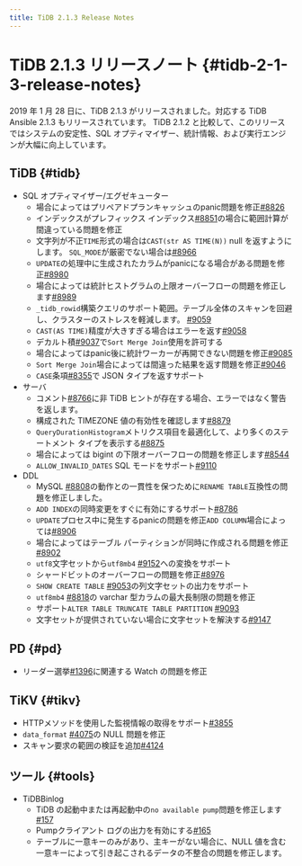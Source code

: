 ```yaml
---
title: TiDB 2.1.3 Release Notes
---
```


# TiDB 2.1.3 リリースノート {#tidb-2-1-3-release-notes}

2019 年 1 月 28 日に、TiDB 2.1.3 がリリースされました。対応する TiDB Ansible 2.1.3 もリリースされています。 TiDB 2.1.2 と比較して、このリリースではシステムの安定性、SQL オプティマイザー、統計情報、および実行エンジンが大幅に向上しています。

## TiDB {#tidb}

-   SQL オプティマイザー/エグゼキューター
    -   場合によってはプリペアドプランキャッシュのpanic問題を修正[#8826](https://github.com/pingcap/tidb/pull/8826)
    -   インデックスがプレフィックス インデックス[#8851](https://github.com/pingcap/tidb/pull/8851)の場合に範囲計算が間違っている問題を修正
    -   文字列が不正`TIME`形式の場合は`CAST(str AS TIME(N))` null を返すようにします。 `SQL_MODE`が厳密でない場合は[#8966](https://github.com/pingcap/tidb/pull/8966)
    -   `UPDATE`の処理中に生成されたカラムがpanicになる場合がある問題を修正[#8980](https://github.com/pingcap/tidb/pull/8980)
    -   場合によっては統計ヒストグラムの上限オーバーフローの問題を修正します[#8989](https://github.com/pingcap/tidb/pull/8989)
    -   `_tidb_rowid`構築クエリのサポート範囲。テーブル全体のスキャンを回避し、クラスターのストレスを軽減します。 [#9059](https://github.com/pingcap/tidb/pull/9059)
    -   `CAST(AS TIME)`精度が大きすぎる場合はエラーを返す[#9058](https://github.com/pingcap/tidb/pull/9058)
    -   デカルト積[#9037](https://github.com/pingcap/tidb/pull/9037)で`Sort Merge Join`使用を許可する
    -   場合によってはpanic後に統計ワーカーが再開できない問題を修正[#9085](https://github.com/pingcap/tidb/pull/9085)
    -   `Sort Merge Join`場合によっては間違った結果を返す問題を修正[#9046](https://github.com/pingcap/tidb/pull/9046)
    -   `CASE`条項[#8355](https://github.com/pingcap/tidb/pull/8355)で JSON タイプを返すサポート
-   サーバ
    -   コメント[#8766](https://github.com/pingcap/tidb/pull/8766)に非 TiDB ヒントが存在する場合、エラーではなく警告を返します。
    -   構成された TIMEZONE 値の有効性を確認します[#8879](https://github.com/pingcap/tidb/pull/8879)
    -   `QueryDurationHistogram`メトリクス項目を最適化して、より多くのステートメント タイプを表示する[#8875](https://github.com/pingcap/tidb/pull/8875)
    -   場合によっては bigint の下限オーバーフローの問題を修正します[#8544](https://github.com/pingcap/tidb/pull/8544)
    -   `ALLOW_INVALID_DATES` SQL モードをサポート[#9110](https://github.com/pingcap/tidb/pull/9110)
-   DDL
    -   MySQL [#8808](https://github.com/pingcap/tidb/pull/8808)の動作との一貫性を保つために`RENAME TABLE`互換性の問題を修正しました。
    -   `ADD INDEX`の同時変更をすぐに有効にするサポート[#8786](https://github.com/pingcap/tidb/pull/8786)
    -   `UPDATE`プロセス中に発生するpanicの問題を修正`ADD COLUMN`場合によっては[#8906](https://github.com/pingcap/tidb/pull/8906)
    -   場合によってはテーブル パーティションが同時に作成される問題を修正[#8902](https://github.com/pingcap/tidb/pull/8902)
    -   `utf8`文字セットから`utf8mb4` [#9152](https://github.com/pingcap/tidb/pull/9152)への変換をサポート
    -   シャードビットのオーバーフローの問題を修正[#8976](https://github.com/pingcap/tidb/pull/8976)
    -   `SHOW CREATE TABLE` [#9053](https://github.com/pingcap/tidb/pull/9053)の列文字セットの出力をサポート
    -   `utf8mb4` [#8818](https://github.com/pingcap/tidb/pull/8818)の varchar 型カラムの最大長制限の問題を修正
    -   サポート`ALTER TABLE TRUNCATE TABLE PARTITION` [#9093](https://github.com/pingcap/tidb/pull/9093)
    -   文字セットが提供されていない場合に文字セットを解決する[#9147](https://github.com/pingcap/tidb/pull/9147)

## PD {#pd}

-   リーダー選挙[#1396](https://github.com/pingcap/pd/pull/1396)に関連する Watch の問題を修正

## TiKV {#tikv}

-   HTTPメソッドを使用した監視情報の取得をサポート[#3855](https://github.com/tikv/tikv/pull/3855)
-   `data_format` [#4075](https://github.com/tikv/tikv/pull/4075)の NULL 問題を修正
-   スキャン要求の範囲の検証を追加[#4124](https://github.com/tikv/tikv/pull/4124)

## ツール {#tools}

-   TiDBBinlog
    -   TiDB の起動中または再起動中の`no available pump`問題を修正します[#157](https://github.com/pingcap/tidb-tools/pull/158)
    -   Pumpクライアント ログの出力を有効にする[#165](https://github.com/pingcap/tidb-tools/pull/165)
    -   テーブルに一意キーのみがあり、主キーがない場合に、NULL 値を含む一意キーによって引き起こされるデータの不整合の問題を修正します。
